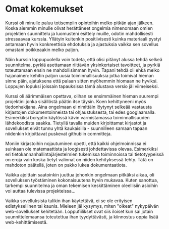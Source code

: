 Omat kokemukset
===============

Kurssi oli minulle paluu totisempiin opintoihin melko pitkän ajan jälkeen. Koska aiemmin minulle olivat herättäneet ongelmia nimenomaan omien projektien suunnittelu ja luomusteni esittely muille, odotin mahdollisesti stressaavaa kurssia. Yllätyin kuitenkin positiivisesti kuinka materiaali pystyi antamaan hyvin konkreettisia ehdotuksia ja ajastuksia vaikka sen sovellus omastani poikkeaakin melko paljon. 

Näin kurssin loppupuolella voin todeta, että olisi pitänyt alussa tehdä selkeä suunnitelma, pyrkiä asettamaan riittävän yksinkertaiset tavoitteet, ja pyrkiä toteuttamaan ensin ne mahdollisimman hyvin. Tapani tehdä oli ehkä melko hajanainen: kehitin paljon uusia toiminnallisuuksia jotka toimivat hieman sinne päin, ajatuksena että palaan sitten myöhemmin hiomaan ne hyviksi. Loppujen lopuksi joissain tapauksissa tämä alustava versio jäi viimeiseksi. 

Kurssi oli äärimmäisen opettava, olihan se ensimmäinen hieman suurempi projektini jonka sisällöstä päätin itse täysin. Koen kehittyneeni myös tiedonhakijana. Aina ongelmaan ei nimittäin löytynyt selkeää vastausta kirjastojen dokumentoinneista tai ohjaustuksesta, tai edes googlaamalla. Esimerkiksi bcryptin käytössä kävin varmistamassa toiminnallisuuden lähdekoodista saakka. Tietyllä tavalla muiden kirjoittamat kirjastot ja sovellukset eivät tunnu yhtä kaukaisilla - suunnilleen samaan tapaan niidenkin kirjoittavat puskevat githubiin committeja. 

Moniin kirjastoihin nojautuminen opetti, että kaikki ohjelmoinnissa ei suinkaan ole matemaattista ja loogisesti johdettavissa olevaa. Esimerkiksi eri tietokannanhallintajärjestelmien tukemissa toiminnoissa tai tietotyypeissä on eroja vain koska tietyt valinnat on niiden kehityksessä tehty. Tätä on mahdoton päätellä, joten on pakko lukea dokumentaatiota. 

Vaikka ajoittain saatoinkin juuttua johonkin ongelmaan pitkäksi aikaa, oli sovelluksen työstäminen kokonaisuutena hyvin mukavaa. Kuten sanottua, tarkempi suunnitelma ja oman tekemisen keskittäminen oleellisiin asioihin voi auttaa tulevissa projekteissa... 

Vaikka sovelluksista tulikin ihan käytettävä, ei se ole erityisen edistyksellinen tai kaunis. Mieleen jäi kysymys, miten "oikeat" nykypäivän web-sovellukset kehitetään. Loppufiilikset ovat siis iloiset kun sai jotain suunnittelemaansa toteutettua ihan tyydyttävästi, ja kiinnostus oppia lisää web-kehittämisestä. 